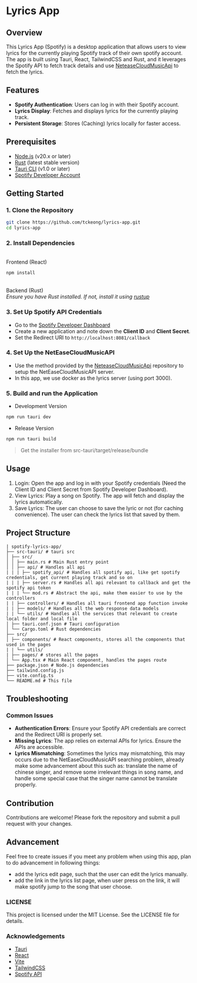 # Lyrics App

## Overview

This Lyrics App (Spotify) is a desktop application that allows users to view lyrics for the currently playing Spotify track of their own spotify account. The app is built using Tauri, React, TailwindCSS and Rust, and it leverages the Spotify API to fetch track details and use [NeteaseCloudMusicApi](https://gitlab.com/Binaryify/neteasecloudmusicapi) to fetch the lyrics.

## Features

- **Spotify Authentication**: Users can log in with their Spotify account.
- **Lyrics Display**: Fetches and displays lyrics for the currently playing track.
- **Persistent Storage**: Stores (Caching) lyrics locally for faster access.

## Prerequisites

- [Node.js](https://nodejs.org/en/) (v20.x or later)
- [Rust](https://www.rust-lang.org/) (latest stable version)
- [Tauri CLI](https://tauri.app) (v1.0 or later)
- [Spotify Developer Account](https://developer.spotify.com/)

## Getting Started

### 1. Clone the Repository

```bash
git clone https://github.com/tckeong/lyrics-app.git
cd lyrics-app
```

### 2. Install Dependencies

\
Frontend (React)

```bash
npm install
```

\
Backend (Rust) \
_Ensure you have Rust installed. If not, install it using [rustup](https://rustup.rs/)_

### 3. Set Up Spotify API Credentials

- Go to the [Spotify Developer Dashboard](https://developer.spotify.com/dashboard)
- Create a new application and note down the **Client ID** and **Client Secret**.
- Set the Redirect URI to `http://localhost:8081/callback`

### 4. Set Up the NetEaseCloudMusicAPI

- Use the method provided by the [NeteaseCloudMusicApi]("https://gitlab.com/Binaryify/neteasecloudmusicapi") repository to setup the NetEaseCloudMusicAPI server.
- In this app, we use docker as the lyrics server (using port 3000).

### 5. Build and run the Application

- Development Version

```bash
npm run tauri dev
```

- Release Version

```bash
npm run tauri build
```

> Get the installer from src-tauri/target/release/bundle

## Usage

1. Login: Open the app and log in with your Spotify credentials (Need the Client ID and Client Secret from Spotify Developer Dashboard).
2. View Lyrics: Play a song on Spotify. The app will fetch and display the lyrics automatically.
3. Save Lyrics: The user can choose to save the lyric or not (for caching convenience). The user can check the lyrics list that saved by them.

## Project Structure

```
| spotify-lyrics-app/
├── src-tauri/ # tauri src
│ ├── src/
│ │ ├── main.rs # Main Rust entry point
│ │ ├── api/ # Handles all api
| | | ├── spotify_api/ # Handles all spotify api, like get spotify credentials, get current playing track and so on
| | | ├── server.rs # Handles all api relevant to callback and get the spotify api token
| | | └── mod.rs # Abstract the api, make them easier to use by the controllers
| | ├── controllers/ # Handles all tauri frontend app function invoke
| | ├── models/ # Handles all the web response data models
| | └── utils/ # Handles all the services that relevant to create local folder and local file
│ ├── tauri.conf.json # Tauri configuration
│ └── Cargo.toml # Rust dependencies
├── src/
│ ├── components/ # React components, stores all the components that used in the pages
| | └── utils/
| ├── pages/ # stores all the pages
│ └── App.tsx # Main React component, handles the pages route
├── package.json # Node.js dependencies
├── tailwind.config.js
├── vite.config.ts
└── README.md # This file
```

## Troubleshooting

### Common Issues

- **Authentication Errors**: Ensure your Spotify API credentials are correct and the Redirect URI is properly set.
- **Missing Lyrics**: The app relies on external APIs for lyrics. Ensure the APIs are accessible.
- **Lyrics Mismatching**: Sometimes the lyrics may mismatching, this may occurs due to the NetEaseCloudMusicAPI searching problem, already make some advancement about this such as: translate the name of chinese singer, and remove some irrelevant things in song name, and handle some special case that the singer name cannot be translate properly.

## Contribution

Contributions are welcome! Please fork the repository and submit a pull request with your changes.

## Advancement

Feel free to create issues if you meet any problem when using this app, plan to do advancement in following things:

- add the lyrics edit page, such that the user can edit the lyrics manually.
- add the link in the lyrics list page, when user press on the link, it will make spotify jump to the song that user choose.

### LICENSE

This project is licensed under the MIT License. See the LICENSE file for details.

### Acknowledgements

- [Tauri](https://tauri.app)
- [React](https://react.dev/)
- [Vite](https://vitejs.dev/)
- [TailwindCSS](https://tailwindcss.com/)
- [Spotify API](https://developer.spotify.com/documentation/web-api)
